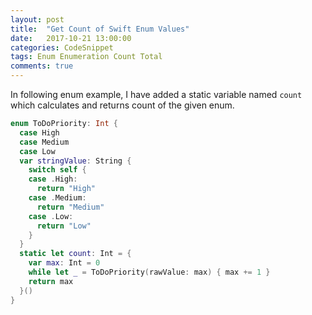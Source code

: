 ```yaml
---
layout: post
title:  "Get Count of Swift Enum Values"
date:   2017-10-21 13:00:00
categories: CodeSnippet
tags: Enum Enumeration Count Total 
comments: true
---
```


In following enum example, I have added a static variable named `count` which calculates and returns count of the given enum.

```swift
enum ToDoPriority: Int {
  case High
  case Medium
  case Low
  var stringValue: String {
    switch self {
    case .High:
      return "High"
    case .Medium:
      return "Medium"
    case .Low:
      return "Low"
    }
  }
  static let count: Int = {
    var max: Int = 0
    while let _ = ToDoPriority(rawValue: max) { max += 1 }
    return max
  }()
}
```